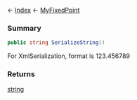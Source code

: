 ← [Index](Api-Index) ← [MyFixedPoint](VRage.MyFixedPoint)

### Summary

```csharp
public string SerializeString()
```

For XmlSerialization, format is 123.456789

### Returns

[string](https://docs.microsoft.com/en-us/dotnet/api/system.string?view=netframework-4.6)

